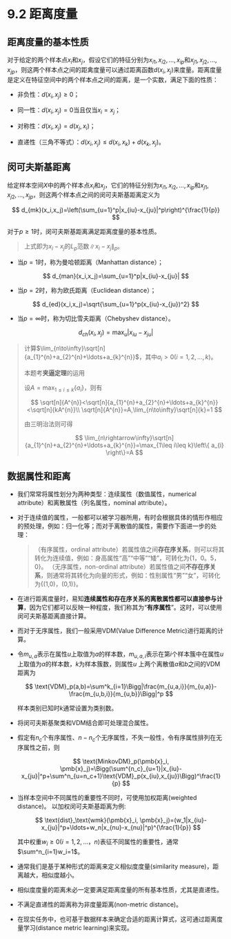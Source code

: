 # 9.2 距离度量

## 距离度量的基本性质

对于给定的两个样本点$x_i$和$x_j$，假设它们的特征分别为$x_{i1},x_{i2},\ldots,x_{ip}$和$x_{j1},x_{j2},\ldots,x_{jp}$，则这两个样本点之间的距禽度量可以通过距离函数$d(x_i,x_j)$来度量。距离度量是定义在特征空间中的两个样本点之间的距离，是一个实数，满足下面的性质：

- 非负性：$d(x_i,x_j)\geq 0$；

- 同一性：$d(x_i,x_j)=0$当且仅当$x_i=x_j$；

- 对称性：$d(x_i,x_j)=d(x_j,x_i)$；

- 直递性（三角不等式）：$d(x_i,x_j)\leq d(x_i,x_k)+d(x_k,x_j)$。

## 闵可夫斯基距离
给定样本空间$X$中的两个样本点$x_i$和$x_j$，它们的特征分别为$x_{i1},x_{i2},\ldots,x_{ip}$和$x_{j1},x_{j2},\ldots,x_{jp}$，则这两个样本点之间的闵可夫斯基距离定义为

$$
    d_{mk}(x_i,x_j)=\left(\sum_{u=1}^p|x_{iu}-x_{ju}|^p\right)^{\frac{1}{p}}
$$

对于$p\ge1$时，闵可夫斯基距离满足距离度量的基本性质。

> 上式即为$x_i-x_j$的$L_p$范数$\lVert x_i-x_j\rVert_p$。

- 当$p=1$时，称为曼哈顿距离（Manhattan distance）；

$$
    d_{man}(x_i,x_j)=\sum_{u=1}^p|x_{iu}-x_{ju}|
$$

- 当$p=2$时，称为欧氏距离（Euclidean distance）；

$$
    d_{ed}(x_i,x_j)=\sqrt{\sum_{u=1}^p(x_{iu}-x_{ju})^2}
$$

- 当$p=\infty$时，称为切比雪夫距离（Chebyshev distance）。

$$
    d_{ch}(x_i,x_j)=\max_{u}|x_{iu}-x_{ju}|
$$

> 计算$\lim_{n\to\infty}\sqrt[n]{a_{1}^{n}+a_{2}^{n}+\ldots+a_{k}^{n}}$，其中$a_{i}>0(i=1,2,\ldots,k)$。
>
> 本题考**夹逼定理**的运用
>
> 设$A=\max_{1\leq i\leq k}\left\{ a_{i} \right\}$，则有
>
> 
> $$
>   \sqrt[n]{A^{n}}<\sqrt[n]{a_{1}^{n}+a_{2}^{n}+\ldots+a_{k}^{n}}<\sqrt[n]{kA^{n}}\\
    \sqrt[n]{A^{n}}=A,\lim_{n\to\infty}\sqrt[n]{k}=1
    $$
>
> 由三明治法则可得
> 
> $$
>   \lim_{n\rightarrow\infty}\sqrt[n]{a_{1}^{n}+a_{2}^{n}+\ldots+a_{k}^{n}}=\max_{1\leq i\leq k}\left\{ a_{i} \right\}=A
> $$

## 数据属性和距离

- 我们常常将属性划分为两种类型：连续属性（数值属性，numerical attribute）和离散属性（列名属性，nominal attribute）。

- 对于连续值的属性，一般都可以被学习器所用，有时会根据具体的情形作相应的预处理，例如：归一化等；而对于离散值的属性，需要作下面进一步的处理：

	> （有序属性，ordinal attribute）若属性值之间**存在序关系**，则可以将其转化为连续值，例如：身高属性“高”“中等”“矮”，可转化为{1，0。5，0}。
	> （无序属性，non-ordinal attribute）若属性值之间**不存在序关系**，则通常将其转化为向量的形式，例如：性别属性“男”“女”，可转化为{(1,0)，(0,1)}。

- 在进行距离度量时，易知**连续属性和存在序关系的离散属性都可以直接参与计算**，因为它们都可以反映一种程度，我们称其为“**有序属性**”。这时，可以使用闵可夫斯基距离直接计算。

- 而对于无序属性，我们一般采用VDM(Value Difference Metric)进行距离的计算。

- 令$m_{u, a}$表示在属性$u$上取值为$a$的样本数，$m_{u, a, i}$表示在第$i$个样本簇中在属性$u$上取值为$a$的样本数，$k$为样本簇数，则属性$u$ 上两个离散值$a$和$b$之间的VDM距离为

	$$
	    \text{VDM}_p(a,b)=\sum^k_{i=1}\Bigg|\frac{m_{u,a,i}}{m_{u,a}}-\frac{m_{u,b,i}}{m_{u,b}}\Bigg|^p
	$$

	样本类别已知时$k$通常设置为类别数。

- 将闵可夫斯基聚类和VDM结合即可处理混合属性。

- 假定有$n_c$个有序属性、$n-n_c$个无序属性，不失一般性，令有序属性排列在无序属性之前，则

	$$
	    \text{MinkovDM}_p(\pmb{x}_i, \pmb{x}_j)=\Bigg(\sum^{n_c}_{u=1}|x_{iu}-x_{ju}|^p+\sum^n_{u=n_c+1}\text{VDM}_p(x_{iu},x_{ju})\Bigg)^\frac{1}{p}
	$$


- 当样本空间中不同属性的重要性不同时，可使用加权距离(weighted distance)。 以加权闵可夫斯基距离为例:

	$$
	    \text{dist}_\text{wmk}(\pmb{x}_i, \pmb{x}_j)=(w_1|x_{iu}-x_{ju}|^p+\ldots+w_n|x_{nu}-x_{nu}|^p)^{\frac{1}{p}}
	$$

	其中权重$w_i\geq0(i=1,2,\ldots，n)$表征不同属性的重要性，通常$\sum^n_{i=1}w_i=1$。

- 通常我们是基于某种形式的距离来定义相似度度量(similarity measure)，距离越大，相似度越小。

- 相似度度量的距离未必一定要满足距离度量的所有基本性质，尤其是直递性。

- 不满足直递性的距离称为非度量距离(non-metric distance)。

- 在现实任务中，也可基于数据样本来确定合适的距离计算式，这可通过距离度量学习(distance metric learning)来实现。